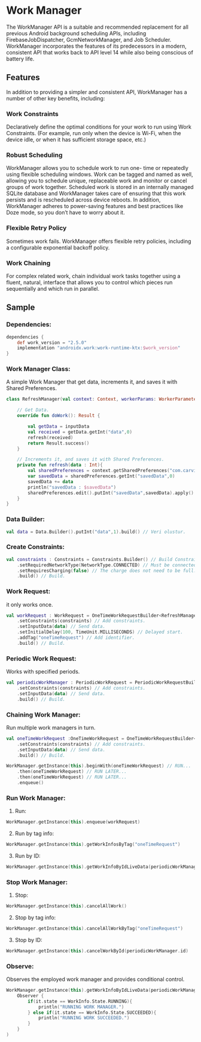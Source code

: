 # Work Manager
The WorkManager API is a suitable and recommended replacement for all previous Android background scheduling APIs, including FirebaseJobDispatcher, GcmNetworkManager, and Job Scheduler. WorkManager incorporates the features of its predecessors in a modern, consistent API that works back to API level 14 while also being conscious of battery life.

## Features
In addition to providing a simpler and consistent API, WorkManager has a number of other key benefits, including:

### Work Constraints

Declaratively define the optimal conditions for your work to run using Work Constraints. (For example, run only when the device is Wi-Fi, when the device idle, or when it has sufficient storage space, etc.)

### Robust Scheduling

WorkManager allows you to schedule work to run one- time or repeatedly using flexible scheduling windows. Work can be tagged and named as well, allowing you to schedule unique, replaceable work and monitor or cancel groups of work together. Scheduled work is stored in an internally managed SQLite database and WorkManager takes care of ensuring that this work persists and is rescheduled across device reboots. In addition, WorkManager adheres to power-saving features and best practices like Doze mode, so you don’t have to worry about it.

### Flexible Retry Policy

Sometimes work fails. WorkManager offers flexible retry policies, including a configurable exponential backoff policy.

### Work Chaining

For complex related work, chain individual work tasks together using a fluent, natural, interface that allows you to control which pieces run sequentially and which run in parallel.

## Sample
### Dependencies:
```gradle
dependencies {
    def work_version = "2.5.0"    
    implementation "androidx.work:work-runtime-ktx:$work_version"
}
```
### Work Manager Class:
A simple Work Manager that get data, increments it, and saves it with Shared Preferences.
```kotlin
class RefreshManager(val context: Context, workerParams: WorkerParameters) : Worker(context, workerParams) {

    // Get Data.
    override fun doWork(): Result {

        val getData = inputData
        val received = getData.getInt("data",0)
        refresh(received)
        return Result.success()
    }

    // Increments it, and saves it with Shared Preferences.
    private fun refresh(data : Int){
        val sharedPreferences = context.getSharedPreferences("com.carvio.workmanager",Context.MODE_PRIVATE)
        var savedData = sharedPreferences.getInt("savedData",0)
        savedData += data
        println("savedData : $savedData")
        sharedPreferences.edit().putInt("savedData",savedData).apply()
    }
}
```
### Data Builder:
```kotlin
val data = Data.Builder().putInt("data",1).build() // Veri olustur.
```
### Create Constraints:
```kotlin
val constraints : Constraints = Constraints.Builder() // Build Constraints.
    .setRequiredNetworkType(NetworkType.CONNECTED) // Must be connected to the network.
    .setRequiresCharging(false) // The charge does not need to be full.
    .build() // Build.
```
### Work Request:
it only works once.
```kotlin
val workRequest : WorkRequest = OneTimeWorkRequestBuilder<RefreshManager>()
    .setConstraints(constraints) // Add constraints.
    .setInputData(data) // Send data.
    .setInitialDelay(100, TimeUnit.MILLISECONDS) // Delayed start.
    .addTag("oneTimeRequest") // Add identifier.
    .build() // Build.
```
### Periodic Work Request:
Works with specified periods.
```kotlin
val periodicWorkManager : PeriodicWorkRequest = PeriodicWorkRequestBuilder<RefreshManager>(15,TimeUnit.MINUTES) // Assign period.
    .setConstraints(constraints) // Add constraints.
    .setInputData(data) // Send data.
    .build() // Build.
```
### Chaining Work Manager:
Run multiple work managers in turn.
```kotlin
val oneTimeWorkRequest :OneTimeWorkRequest = OneTimeWorkRequestBuilder<RefreshManager>()
    .setConstraints(constraints) // Add constraints.
    .setInputData(data) // Send data.
    .build() // Build.

WorkManager.getInstance(this).beginWith(oneTimeWorkRequest) // RUN...
    .then(oneTimeWorkRequest) // RUN LATER...
    .then(oneTimeWorkRequest) // RUN LATER...
    .enqueue()
```
### Run Work Manager:
1. Run:
```kotlin
WorkManager.getInstance(this).enqueue(workRequest)
```
2. Run by tag info:
```kotlin
WorkManager.getInstance(this).getWorkInfosByTag("oneTimeRequest")
```
3. Run by ID:
```kotlin
WorkManager.getInstance(this).getWorkInfoByIdLiveData(periodicWorkManager.id)
```
### Stop Work Manager:
1. Stop:
```kotlin
WorkManager.getInstance(this).cancelAllWork()
```
2. Stop by tag info:
```kotlin
WorkManager.getInstance(this).cancelAllWorkByTag("oneTimeRequest")
```
3. Stop by ID:
```kotlin
WorkManager.getInstance(this).cancelWorkById(periodicWorkManager.id)
```
### Observe:
Observes the employed work manager and provides conditional control.
```kotlin
WorkManager.getInstance(this).getWorkInfoByIdLiveData(periodicWorkManager.id).observe(this,
    Observer {
        if(it.state == WorkInfo.State.RUNNING){
            println("RUNNING WORK MANAGER.")
        } else if(it.state == WorkInfo.State.SUCCEEDED){
            println("RUNNING WORK SUCCEEDED.")
        }
    }
)
```
